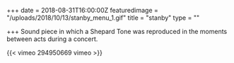 +++
date = 2018-08-31T16:00:00Z
featuredimage = "/uploads/2018/10/13/stanby_menu_1.gif"
title = "stanby"
type = ""

+++
Sound piece in which a Shepard Tone was reproduced in the moments between acts during a concert.

{{< vimeo 294950669 vimeo >}}